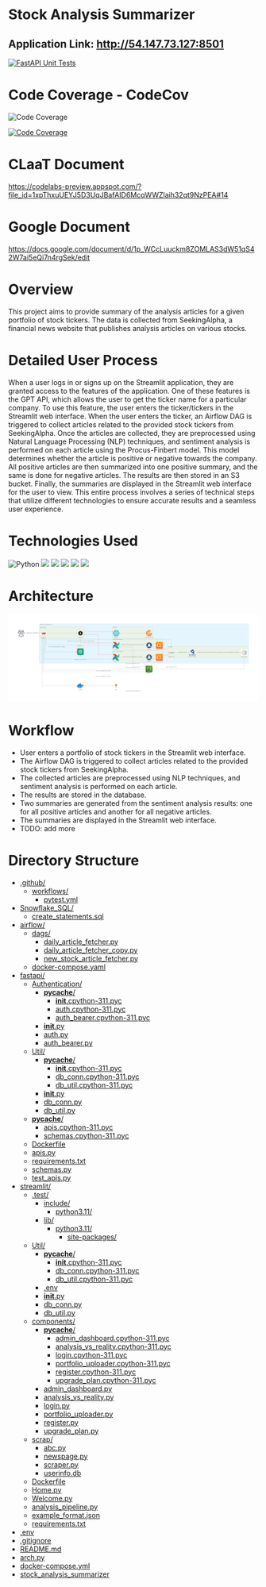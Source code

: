 # Stock Analysis Summarizer

## Application Link: http://54.147.73.127:8501

[![FastAPI Unit Tests](https://github.com/BigDataIA-Spring2023-Team-03/Stock_Analysis_Summarizer/actions/workflows/pytest.yml/badge.svg)](https://github.com/BigDataIA-Spring2023-Team-03/Stock_Analysis_Summarizer/actions/workflows/pytest.yml)

# Code Coverage - CodeCov
<img src="https://codecov.io/gh/BigDataIA-Spring2023-Team-03/Stock_Analysis_Summarizer/branch/main/graphs/sunburst.svg?token=NGU9K01WWF" alt="Code Coverage" width="200" height="200">

[![Code Coverage](https://codecov.io/gh/BigDataIA-Spring2023-Team-03/Stock_Analysis_Summarizer/branch/main/graph/badge.svg?token=NGU9K01WWF)](https://codecov.io/gh/BigDataIA-Spring2023-Team-03/Stock_Analysis_Summarizer)


# CLaaT Document
https://codelabs-preview.appspot.com/?file_id=1xpThxuUEYJ5D3UqJBafAID6McqWWZlaih32qt9NzPEA#14

# Google Document
https://docs.google.com/document/d/1p_WCcLuuckm8ZOMLAS3dW51qS42W7ai5eQi7n4rgSek/edit


# Overview

This project aims to provide summary of the analysis articles for a given portfolio of stock tickers. The data is collected from SeekingAlpha, a financial news website that publishes analysis articles on various stocks.

# Detailed User Process

When a user logs in or signs up on the Streamlit application, they are granted access to the features of the application. One of these features is the GPT API, which allows the user to get the ticker name for a particular company. To use this feature, the user enters the ticker/tickers in the Streamlit web interface. When the user enters the ticker, an Airflow DAG is triggered to collect articles related to the provided stock tickers from SeekingAlpha. Once the articles are collected, they are preprocessed using Natural Language Processing (NLP) techniques, and sentiment analysis is performed on each article using the Procus-Finbert model. This model determines whether the article is positive or negative towards the company. All positive articles are then summarized into one positive summary, and the same is done for negative articles. The results are then stored in an S3 bucket. Finally, the summaries are displayed in the Streamlit web interface for the user to view. This entire process involves a series of technical steps that utilize different technologies to ensure accurate results and a seamless user experience.

# Technologies Used
![Python](https://img.shields.io/badge/python-grey?style=for-the-badge&logo=python&logoColor=ffdd54)
![](https://img.shields.io/badge/FastAPI-4285F4?style=for-the-badge&logo=fastapi&logoColor=white)
![](https://img.shields.io/badge/SeekingAlpha-orange?style=for-the-badge&logo=seeking-alpha&logoColor=white)
![](https://img.shields.io/badge/GitHub_Actions-green?style=for-the-badge&logo=github-actions&logoColor=white)
![](https://img.shields.io/badge/Streamlit-FF4B4B?style=for-the-badge&logo=Streamlit&logoColor=white)
![](https://img.shields.io/badge/Snowflake-blue?style=for-the-badge&logo=Snowflake&logoColor=white)

# Architecture
![Architecture_diagram](https://github.com/BigDataIA-Spring2023-Team-03/Stock_Analysis_Summarizer/blob/main/stock_analysis_summarizer.png)

# Workflow
- User enters a portfolio of stock tickers in the Streamlit web interface.
- The Airflow DAG is triggered to collect articles related to the provided stock tickers from SeekingAlpha.
- The collected articles are preprocessed using NLP techniques, and sentiment analysis is performed on each article.
- The results are stored in the database.
- Two summaries are generated from the sentiment analysis results: one for all positive articles and another for all negative articles.
- The summaries are displayed in the Streamlit web interface.
- TODO: add more

# Directory Structure

* [.github/](https://github.com/BigDataIA-Spring2023-Team-03/Stock_Analysis_Summarizer/.github)
  * [workflows/](https://github.com/BigDataIA-Spring2023-Team-03/Stock_Analysis_Summarizer/.github/workflows)
    * [pytest.yml](https://github.com/BigDataIA-Spring2023-Team-03/Stock_Analysis_Summarizer/.github/workflows/pytest.yml)
* [Snowflake_SQL/](https://github.com/BigDataIA-Spring2023-Team-03/Stock_Analysis_Summarizer/Snowflake_SQL)
  * [create_statements.sql](https://github.com/BigDataIA-Spring2023-Team-03/Stock_Analysis_Summarizer/Snowflake_SQL/create_statements.sql)
* [airflow/](https://github.com/BigDataIA-Spring2023-Team-03/Stock_Analysis_Summarizer/airflow)
  * [dags/](https://github.com/BigDataIA-Spring2023-Team-03/Stock_Analysis_Summarizer/airflow/dags)
    * [daily_article_fetcher.py](https://github.com/BigDataIA-Spring2023-Team-03/Stock_Analysis_Summarizer/airflow/dags/daily_article_fetcher.py)
    * [daily_article_fetcher_copy.py](https://github.com/BigDataIA-Spring2023-Team-03/Stock_Analysis_Summarizer/airflow/dags/daily_article_fetcher_copy.py)
    * [new_stock_article_fetcher.py](https://github.com/BigDataIA-Spring2023-Team-03/Stock_Analysis_Summarizer/airflow/dags/new_stock_article_fetcher.py)
  * [docker-compose.yaml](https://github.com/BigDataIA-Spring2023-Team-03/Stock_Analysis_Summarizer/airflow/docker-compose.yaml)
* [fastapi/](https://github.com/BigDataIA-Spring2023-Team-03/Stock_Analysis_Summarizer/fastapi)
  * [Authentication/](https://github.com/BigDataIA-Spring2023-Team-03/Stock_Analysis_Summarizer/fastapi/Authentication)
    * [__pycache__/](https://github.com/BigDataIA-Spring2023-Team-03/Stock_Analysis_Summarizer/fastapi/Authentication/__pycache__)
      * [__init__.cpython-311.pyc](https://github.com/BigDataIA-Spring2023-Team-03/Stock_Analysis_Summarizer/fastapi/Authentication/__pycache__/__init__.cpython-311.pyc)
      * [auth.cpython-311.pyc](https://github.com/BigDataIA-Spring2023-Team-03/Stock_Analysis_Summarizer/fastapi/Authentication/__pycache__/auth.cpython-311.pyc)
      * [auth_bearer.cpython-311.pyc](https://github.com/BigDataIA-Spring2023-Team-03/Stock_Analysis_Summarizer/fastapi/Authentication/__pycache__/auth_bearer.cpython-311.pyc)
    * [__init__.py](https://github.com/BigDataIA-Spring2023-Team-03/Stock_Analysis_Summarizer/fastapi/Authentication/__init__.py)
    * [auth.py](https://github.com/BigDataIA-Spring2023-Team-03/Stock_Analysis_Summarizer/fastapi/Authentication/auth.py)
    * [auth_bearer.py](https://github.com/BigDataIA-Spring2023-Team-03/Stock_Analysis_Summarizer/fastapi/Authentication/auth_bearer.py)
  * [Util/](https://github.com/BigDataIA-Spring2023-Team-03/Stock_Analysis_Summarizer/fastapi/Util)
    * [__pycache__/](https://github.com/BigDataIA-Spring2023-Team-03/Stock_Analysis_Summarizer/fastapi/Util/__pycache__)
      * [__init__.cpython-311.pyc](https://github.com/BigDataIA-Spring2023-Team-03/Stock_Analysis_Summarizer/fastapi/Util/__pycache__/__init__.cpython-311.pyc)
      * [db_conn.cpython-311.pyc](https://github.com/BigDataIA-Spring2023-Team-03/Stock_Analysis_Summarizer/fastapi/Util/__pycache__/db_conn.cpython-311.pyc)
      * [db_util.cpython-311.pyc](https://github.com/BigDataIA-Spring2023-Team-03/Stock_Analysis_Summarizer/fastapi/Util/__pycache__/db_util.cpython-311.pyc)
    * [__init__.py](https://github.com/BigDataIA-Spring2023-Team-03/Stock_Analysis_Summarizer/fastapi/Util/__init__.py)
    * [db_conn.py](https://github.com/BigDataIA-Spring2023-Team-03/Stock_Analysis_Summarizer/fastapi/Util/db_conn.py)
    * [db_util.py](https://github.com/BigDataIA-Spring2023-Team-03/Stock_Analysis_Summarizer/fastapi/Util/db_util.py)
  * [__pycache__/](https://github.com/BigDataIA-Spring2023-Team-03/Stock_Analysis_Summarizer/fastapi/__pycache__)
    * [apis.cpython-311.pyc](https://github.com/BigDataIA-Spring2023-Team-03/Stock_Analysis_Summarizer/fastapi/__pycache__/apis.cpython-311.pyc)
    * [schemas.cpython-311.pyc](https://github.com/BigDataIA-Spring2023-Team-03/Stock_Analysis_Summarizer/fastapi/__pycache__/schemas.cpython-311.pyc)
  * [Dockerfile](https://github.com/BigDataIA-Spring2023-Team-03/Stock_Analysis_Summarizer/fastapi/Dockerfile)
  * [apis.py](https://github.com/BigDataIA-Spring2023-Team-03/Stock_Analysis_Summarizer/fastapi/apis.py)
  * [requirements.txt](https://github.com/BigDataIA-Spring2023-Team-03/Stock_Analysis_Summarizer/fastapi/requirements.txt)
  * [schemas.py](https://github.com/BigDataIA-Spring2023-Team-03/Stock_Analysis_Summarizer/fastapi/schemas.py)
  * [test_apis.py](https://github.com/BigDataIA-Spring2023-Team-03/Stock_Analysis_Summarizer/fastapi/test_apis.py)
* [streamlit/](https://github.com/BigDataIA-Spring2023-Team-03/Stock_Analysis_Summarizer/streamlit)
  * [.test/](https://github.com/BigDataIA-Spring2023-Team-03/Stock_Analysis_Summarizer/streamlit/.test)
    * [include/](https://github.com/BigDataIA-Spring2023-Team-03/Stock_Analysis_Summarizer/streamlit/.test/include)
      * [python3.11/](https://github.com/BigDataIA-Spring2023-Team-03/Stock_Analysis_Summarizer/streamlit/.test/include/python3.11)
    * [lib/](https://github.com/BigDataIA-Spring2023-Team-03/Stock_Analysis_Summarizer/streamlit/.test/lib)
      * [python3.11/](https://github.com/BigDataIA-Spring2023-Team-03/Stock_Analysis_Summarizer/streamlit/.test/lib/python3.11)
        * [site-packages/](https://github.com/BigDataIA-Spring2023-Team-03/Stock_Analysis_Summarizer/streamlit/.test/lib/python3.11/site-packages)
  * [Util/](https://github.com/BigDataIA-Spring2023-Team-03/Stock_Analysis_Summarizer/streamlit/Util)
    * [__pycache__/](https://github.com/BigDataIA-Spring2023-Team-03/Stock_Analysis_Summarizer/streamlit/Util/__pycache__)
      * [__init__.cpython-311.pyc](https://github.com/BigDataIA-Spring2023-Team-03/Stock_Analysis_Summarizer/streamlit/Util/__pycache__/__init__.cpython-311.pyc)
      * [db_conn.cpython-311.pyc](https://github.com/BigDataIA-Spring2023-Team-03/Stock_Analysis_Summarizer/streamlit/Util/__pycache__/db_conn.cpython-311.pyc)
      * [db_util.cpython-311.pyc](https://github.com/BigDataIA-Spring2023-Team-03/Stock_Analysis_Summarizer/streamlit/Util/__pycache__/db_util.cpython-311.pyc)
    * [.env](https://github.com/BigDataIA-Spring2023-Team-03/Stock_Analysis_Summarizer/streamlit/Util/.env)
    * [__init__.py](https://github.com/BigDataIA-Spring2023-Team-03/Stock_Analysis_Summarizer/streamlit/Util/__init__.py)
    * [db_conn.py](https://github.com/BigDataIA-Spring2023-Team-03/Stock_Analysis_Summarizer/streamlit/Util/db_conn.py)
    * [db_util.py](https://github.com/BigDataIA-Spring2023-Team-03/Stock_Analysis_Summarizer/streamlit/Util/db_util.py)
  * [components/](https://github.com/BigDataIA-Spring2023-Team-03/Stock_Analysis_Summarizer/streamlit/components)
    * [__pycache__/](https://github.com/BigDataIA-Spring2023-Team-03/Stock_Analysis_Summarizer/streamlit/components/__pycache__)
      * [admin_dashboard.cpython-311.pyc](https://github.com/BigDataIA-Spring2023-Team-03/Stock_Analysis_Summarizer/streamlit/components/__pycache__/admin_dashboard.cpython-311.pyc)
      * [analysis_vs_reality.cpython-311.pyc](https://github.com/BigDataIA-Spring2023-Team-03/Stock_Analysis_Summarizer/streamlit/components/__pycache__/analysis_vs_reality.cpython-311.pyc)
      * [login.cpython-311.pyc](https://github.com/BigDataIA-Spring2023-Team-03/Stock_Analysis_Summarizer/streamlit/components/__pycache__/login.cpython-311.pyc)
      * [portfolio_uploader.cpython-311.pyc](https://github.com/BigDataIA-Spring2023-Team-03/Stock_Analysis_Summarizer/streamlit/components/__pycache__/portfolio_uploader.cpython-311.pyc)
      * [register.cpython-311.pyc](https://github.com/BigDataIA-Spring2023-Team-03/Stock_Analysis_Summarizer/streamlit/components/__pycache__/register.cpython-311.pyc)
      * [upgrade_plan.cpython-311.pyc](https://github.com/BigDataIA-Spring2023-Team-03/Stock_Analysis_Summarizer/streamlit/components/__pycache__/upgrade_plan.cpython-311.pyc)
    * [admin_dashboard.py](https://github.com/BigDataIA-Spring2023-Team-03/Stock_Analysis_Summarizer/streamlit/components/admin_dashboard.py)
    * [analysis_vs_reality.py](https://github.com/BigDataIA-Spring2023-Team-03/Stock_Analysis_Summarizer/streamlit/components/analysis_vs_reality.py)
    * [login.py](https://github.com/BigDataIA-Spring2023-Team-03/Stock_Analysis_Summarizer/streamlit/components/login.py)
    * [portfolio_uploader.py](https://github.com/BigDataIA-Spring2023-Team-03/Stock_Analysis_Summarizer/streamlit/components/portfolio_uploader.py)
    * [register.py](https://github.com/BigDataIA-Spring2023-Team-03/Stock_Analysis_Summarizer/streamlit/components/register.py)
    * [upgrade_plan.py](https://github.com/BigDataIA-Spring2023-Team-03/Stock_Analysis_Summarizer/streamlit/components/upgrade_plan.py)
  * [scrap/](https://github.com/BigDataIA-Spring2023-Team-03/Stock_Analysis_Summarizer/streamlit/scrap)
    * [abc.py](https://github.com/BigDataIA-Spring2023-Team-03/Stock_Analysis_Summarizer/streamlit/scrap/abc.py)
    * [newspage.py](https://github.com/BigDataIA-Spring2023-Team-03/Stock_Analysis_Summarizer/streamlit/scrap/newspage.py)
    * [scraper.py](https://github.com/BigDataIA-Spring2023-Team-03/Stock_Analysis_Summarizer/streamlit/scrap/scraper.py)
    * [userinfo.db](https://github.com/BigDataIA-Spring2023-Team-03/Stock_Analysis_Summarizer/streamlit/scrap/userinfo.db)
  * [Dockerfile](https://github.com/BigDataIA-Spring2023-Team-03/Stock_Analysis_Summarizer/streamlit/Dockerfile)
  * [Home.py](https://github.com/BigDataIA-Spring2023-Team-03/Stock_Analysis_Summarizer/streamlit/Home.py)
  * [Welcome.py](https://github.com/BigDataIA-Spring2023-Team-03/Stock_Analysis_Summarizer/streamlit/Welcome.py)
  * [analysis_pipeline.py](https://github.com/BigDataIA-Spring2023-Team-03/Stock_Analysis_Summarizer/streamlit/analysis_pipeline.py)
  * [example_format.json](https://github.com/BigDataIA-Spring2023-Team-03/Stock_Analysis_Summarizer/streamlit/example_format.json)
  * [requirements.txt](https://github.com/BigDataIA-Spring2023-Team-03/Stock_Analysis_Summarizer/streamlit/requirements.txt)
* [.env](https://github.com/BigDataIA-Spring2023-Team-03/Stock_Analysis_Summarizer/.env)
* [.gitignore](https://github.com/BigDataIA-Spring2023-Team-03/Stock_Analysis_Summarizer/.gitignore)
* [README.md](https://github.com/BigDataIA-Spring2023-Team-03/Stock_Analysis_Summarizer/README.md)
* [arch.py](https://github.com/BigDataIA-Spring2023-Team-03/Stock_Analysis_Summarizer/arch.py)
* [docker-compose.yml](https://github.com/BigDataIA-Spring2023-Team-03/Stock_Analysis_Summarizer/docker-compose.yml)
* [stock_analysis_summarizer](https://github.com/BigDataIA-Spring2023-Team-03/Stock_Analysis_Summarizer/stock_analysis_summarizer)
